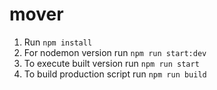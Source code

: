 # mover

1. Run `npm install`
2. For nodemon version run `npm run start:dev`
3. To execute built version run `npm run start`
4. To build production script run `npm run build`


